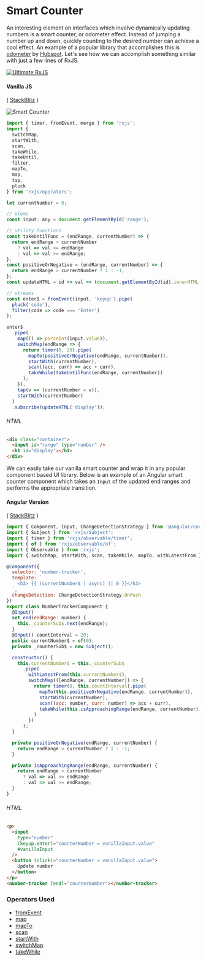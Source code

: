 # Smart Counter

An interesting element on interfaces which involve dynamically updating numbers
is a smart counter, or odometer effect. Instead of jumping a number up and down,
quickly counting to the desired number can achieve a cool effect. An example of
a popular library that accomplishes this is
[odometer](https://github.com/HubSpot/odometer) by
[Hubspot](https://github.com/HubSpot). Let's see how we can accomplish something
similar with just a few lines of RxJS.

[![Ultimate RxJS](https://ultimatecourses.com/static/banners/banner-rxjs.svg 'Ultimate RxJS')](https://ultimatecourses.com/courses/rxjs?ref=4)

#### Vanilla JS

( [StackBlitz](https://stackblitz.com/edit/rxjs-m2zsud) )

![Smart Counter](https://drive.google.com/uc?export=view&id=1cG8huWWfsqSe8jLed_NmLrENnF0QyhfZ)

```js
import { timer, fromEvent, merge } from 'rxjs';
import {
  switchMap,
  startWith,
  scan,
  takeWhile,
  takeUntil,
  filter,
  mapTo,
  map,
  tap,
  pluck
} from 'rxjs/operators';

let currentNumber = 0;

// elems
const input: any = document.getElementById('range');

// utility functions
const takeUntilFunc = (endRange, currentNumber) => {
  return endRange > currentNumber
    ? val => val <= endRange
    : val => val >= endRange;
};
const positiveOrNegative = (endRange, currentNumber) => {
  return endRange > currentNumber ? 1 : -1;
};
const updateHTML = id => val => (document.getElementById(id).innerHTML = val);

// streams
const enter$ = fromEvent(input, 'keyup').pipe(
  pluck('code'),
  filter(code => code === 'Enter')
);

enter$
  .pipe(
    map(() => parseInt(input.value)),
    switchMap(endRange => {
      return timer(0, 20).pipe(
        mapTo(positiveOrNegative(endRange, currentNumber)),
        startWith(currentNumber),
        scan((acc, curr) => acc + curr),
        takeWhile(takeUntilFunc(endRange, currentNumber))
      );
    }),
    tap(v => (currentNumber = v)),
    startWith(currentNumber)
  )
  .subscribe(updateHTML('display'));
```

###### HTML

```html
<div class="container">
  <input id="range" type="number" />
  <h1 id="display"></h1>
</div>
```

We can easily take our vanilla smart counter and wrap it in any popular
component based UI library. Below is an example of an Angular smart counter
component which takes an `Input` of the updated end ranges and performs the
appropriate transition.

#### Angular Version

(
[StackBlitz](https://stackblitz.com/edit/angular-27anmw?embed=1&file=app/number-tracker.component.ts)
)

```js
import { Component, Input, ChangeDetectionStrategy } from '@angular/core';
import { Subject } from 'rxjs/Subject';
import { timer } from 'rxjs/observable/timer';
import { of } from 'rxjs/observable/of';
import { Observable } from 'rxjs';
import { switchMap, startWith, scan, takeWhile, mapTo, withLatestFrom } from 'rxjs/operators';

@Component({
  selector: 'number-tracker',
  template: `
    <h3> {{ (currentNumber$ | async) || 0 }}</h3>
  `,
  changeDetection: ChangeDetectionStrategy.OnPush
})
export class NumberTrackerComponent {
  @Input()
  set end(endRange: number) {
    this._counterSub$.next(endRange);
  }
  @Input() countInterval = 20;
  public currentNumber$ = of(0);
  private _counterSub$ = new Subject();

  constructor() {
    this.currentNumber$ = this._counterSub$
      .pipe(
        withLatestFrom(this.currentNumber$),
        switchMap(([endRange, currentNumber]) => {
          return timer(0, this.countInterval).pipe(
            mapTo(this.positiveOrNegative(endRange, currentNumber)),
            startWith(currentNumber),
            scan((acc: number, curr: number) => acc + curr),
            takeWhile(this.isApproachingRange(endRange, currentNumber))
          )
        })
      );
  }

  private positiveOrNegative(endRange, currentNumber) {
    return endRange > currentNumber ? 1 : -1;
  }

  private isApproachingRange(endRange, currentNumber) {
    return endRange > currentNumber
      ? val => val <= endRange
      : val => val >= endRange;
  }
}
```

###### HTML

```html
<p>
  <input
    type="number"
    (keyup.enter)="counterNumber = vanillaInput.value"
    #vanillaInput
  />
  <button (click)="counterNumber = vanillaInput.value">
    Update number
  </button>
</p>
<number-tracker [end]="counterNumber"></number-tracker>
```

### Operators Used

- [fromEvent](../operators/creation/fromevent.md)
- [map](../operators/transformation/map.md)
- [mapTo](../operators/transformation/mapto.md)
- [scan](../operators/transformation/scan.md)
- [startWith](../operators/combination/startwith.md)
- [switchMap](../operators/transformation/switchmap.md)
- [takeWhile](../operators/filtering/takewhile.md)
